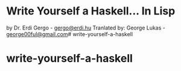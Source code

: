 # Write Yourself a Haskell... In Lisp

by Dr. Erdi Gergo - gergo@erdi.hu
Tranlated by: George Lukas - george00ful@gmail.com# write-yourself-a-haskell
# write-yourself-a-haskell
